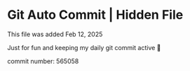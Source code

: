 # Git Auto Commit | Hidden File

This file was added Feb 12, 2025

Just for fun and keeping my daily git commit active 🤪

commit number: 565058
